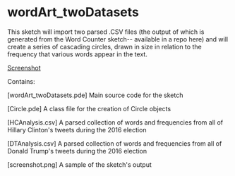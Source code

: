 # wordArt_twoDatasets
This sketch will import two parsed .CSV files (the output of which is generated from the Word Counter sketch-- available in a repo here) and will create a series of cascading circles, drawn in size in relation to the frequency that various words appear in the text.

[Screenshot](screenshot.PNG)

Contains:

[wordArt_twoDatasets.pde] Main source code for the sketch

[Circle.pde] A class file for the creation of Circle objects

[HCAnalysis.csv] A parsed collection of words and frequencies from all of Hillary Clinton's tweets during the 2016 election

[DTAnalysis.csv] A parsed collection of words and frequencies from all of Donald Trump's tweets during the 2016 election

[screenshot.png] A sample of the sketch's output


